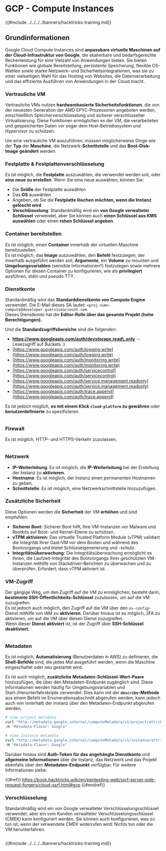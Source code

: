 # GCP - Compute Instances

{{#include ../../../../banners/hacktricks-training.md}}

## Grundinformationen

Google Cloud Compute Instances sind **anpassbare virtuelle Maschinen auf der Cloud-Infrastruktur von Google**, die skalierbare und bedarfsgerechte Rechenleistung für eine Vielzahl von Anwendungen bieten. Sie bieten Funktionen wie globale Bereitstellung, persistente Speicherung, flexible OS-Wahlen sowie starke Netzwerk- und Sicherheitsintegrationen, was sie zu einer vielseitigen Wahl für das Hosting von Websites, die Datenverarbeitung und das effiziente Ausführen von Anwendungen in der Cloud macht.

### Vertrauliche VM

Vertrauliche VMs nutzen **hardwarebasierte Sicherheitsfunktionen**, die von der neuesten Generation der AMD EPYC-Prozessoren angeboten werden, einschließlich Speicherverschlüsselung und sicherer verschlüsselter Virtualisierung. Diese Funktionen ermöglichen es der VM, die verarbeiteten und gespeicherten Daten vor sogar dem Host-Betriebssystem und Hypervisor zu schützen.

Um eine vertrauliche VM auszuführen, müssen möglicherweise Dinge wie der **Typ** der **Maschine**, die Netzwerk-**Schnittstelle** und das **Boot-Disk-Image** **geändert** werden.

### Festplatte & Festplattenverschlüsselung

Es ist möglich, die **Festplatte** auszuwählen, die verwendet werden soll, oder **eine neue zu erstellen**. Wenn Sie eine neue auswählen, können Sie:

- Die **Größe** der Festplatte auswählen
- Das **OS** auswählen
- Angeben, ob Sie die **Festplatte löschen möchten, wenn die Instanz gelöscht wird**
- **Verschlüsselung**: Standardmäßig wird ein **von Google verwalteter Schlüssel** verwendet, aber Sie können auch **einen Schlüssel aus KMS auswählen** oder einen **rohen Schlüssel angeben**.

### Container bereitstellen

Es ist möglich, einen **Container** innerhalb der virtuellen Maschine bereitzustellen.\
Es ist möglich, das **Image** auszuwählen, den **Befehl** festzulegen, der innerhalb ausgeführt werden soll, **Argumente**, ein **Volume** zu mounten und **Umgebungsvariablen** (sensible Informationen?) festzulegen sowie mehrere Optionen für diesen Container zu konfigurieren, wie als **privilegiert** ausführen, stdin und pseudo TTY.

### Dienstkonto

Standardmäßig wird das **Standarddienstkonto von Compute Engine** verwendet. Die E-Mail dieses SA lautet: `<proj-num>-compute@developer.gserviceaccount.com`\
Dieses Dienstkonto hat die **Editor-Rolle über das gesamte Projekt (hohe Berechtigungen).**

Und die **Standardzugriffsbereiche** sind die folgenden:

- **https://www.googleapis.com/auth/devstorage.read\_only** -- Lesezugriff auf Buckets :)
- [https://www.googleapis.com/auth/logging.write](https://www.googleapis.com/auth/logging.write)
- [https://www.googleapis.com/auth/monitoring.write](https://www.googleapis.com/auth/monitoring.write)
- [https://www.googleapis.com/auth/servicecontrol](https://www.googleapis.com/auth/servicecontrol)
- [https://www.googleapis.com/auth/service.management.readonly](https://www.googleapis.com/auth/service.management.readonly)
- [https://www.googleapis.com/auth/trace.append](https://www.googleapis.com/auth/trace.append)

Es ist jedoch möglich, **es mit einem Klick `cloud-platform` zu gewähren** oder **benutzerdefinierte** zu spezifizieren.

<figure><img src="../../../../images/image (327).png" alt=""><figcaption></figcaption></figure>

### Firewall

Es ist möglich, HTTP- und HTTPS-Verkehr zuzulassen.

<figure><img src="../../../../images/image (326).png" alt=""><figcaption></figcaption></figure>

### Netzwerk

- **IP-Weiterleitung**: Es ist möglich, die **IP-Weiterleitung** bei der Erstellung der Instanz zu **aktivieren**.
- **Hostname**: Es ist möglich, der Instanz einen permanenten Hostnamen zu geben.
- **Schnittstelle**: Es ist möglich, eine Netzwerkschnittstelle hinzuzufügen.

### Zusätzliche Sicherheit

Diese Optionen werden die **Sicherheit** der VM **erhöhen** und sind empfohlen:

- **Sicherer Boot:** Sicherer Boot hilft, Ihre VM-Instanzen vor Malware und Rootkits auf Boot- und Kernel-Ebene zu schützen.
- **vTPM aktivieren:** Das virtuelle Trusted Platform Module (vTPM) validiert die Integrität Ihrer Gast-VM vor dem Booten und während des Bootvorgangs und bietet Schlüsselgenerierung und -schutz.
- **Integritätsüberwachung:** Die Integritätsüberwachung ermöglicht es Ihnen, die Laufzeit-Integrität des Bootvorgangs Ihrer geschützten VM-Instanzen mithilfe von Stackdriver-Berichten zu überwachen und zu überprüfen. Erfordert, dass vTPM aktiviert ist.

### VM-Zugriff

Der gängige Weg, um den Zugriff auf die VM zu ermöglichen, besteht darin, **bestimmte SSH-Öffentlichkeits-Schlüssel** zuzulassen, um auf die VM zuzugreifen.\
Es ist jedoch auch möglich, den Zugriff auf die VM über den `os-config`-Dienst mithilfe von IAM zu **aktivieren**. Darüber hinaus ist es möglich, 2FA zu aktivieren, um auf die VM über diesen Dienst zuzugreifen.\
Wenn dieser **Dienst** **aktiviert** ist, ist der Zugriff über **SSH-Schlüssel deaktiviert.**

<figure><img src="../../../../images/image (328).png" alt=""><figcaption></figcaption></figure>

### Metadaten

Es ist möglich, **Automatisierung** (Benutzerdaten in AWS) zu definieren, die **Shell-Befehle** sind, die jedes Mal ausgeführt werden, wenn die Maschine eingeschaltet oder neu gestartet wird.

Es ist auch möglich, **zusätzliche Metadaten-Schlüssel-Wert-Paare** hinzuzufügen, die über den Metadaten-Endpunkt zugänglich sind. Diese Informationen werden häufig für Umgebungsvariablen und Start-/Herunterfahrskripte verwendet. Dies kann mit der **`describe`-Methode** aus einem Befehl im Enumerationsabschnitt abgerufen werden, kann jedoch auch von innerhalb der Instanz über den Metadaten-Endpunkt abgerufen werden.
```bash
# view project metadata
curl "http://metadata.google.internal/computeMetadata/v1/project/attributes/?recursive=true&alt=text" \
-H "Metadata-Flavor: Google"

# view instance metadata
curl "http://metadata.google.internal/computeMetadata/v1/instance/attributes/?recursive=true&alt=text" \
-H "Metadata-Flavor: Google"
```
Darüber hinaus sind **Auth-Token für das angehängte Dienstkonto** und **allgemeine Informationen** über die Instanz, das Netzwerk und das Projekt ebenfalls über den **Metadaten-Endpunkt** verfügbar. Für weitere Informationen siehe:

{{#ref}}
https://book.hacktricks.wiki/en/pentesting-web/ssrf-server-side-request-forgery/cloud-ssrf.html#gcp
{{#endref}}

### Verschlüsselung

Standardmäßig wird ein von Google verwalteter Verschlüsselungsschlüssel verwendet, aber ein vom Kunden verwalteter Verschlüsselungsschlüssel (CMEK) kann konfiguriert werden. Sie können auch konfigurieren, was zu tun ist, wenn der verwendete CMEK widerrufen wird: Nichts tun oder die VM herunterfahren.

<figure><img src="../../../../images/image (329).png" alt=""><figcaption></figcaption></figure>

{{#include ../../../../banners/hacktricks-training.md}}
